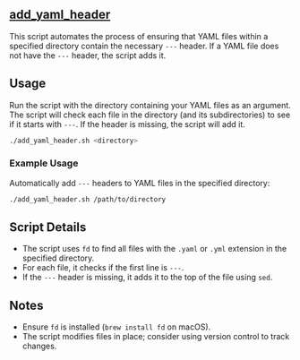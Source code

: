 ## [add_yaml_header](../../scripts/add_yaml_header.sh)

This script automates the process of ensuring that YAML files within a specified directory contain the necessary `---` header. If a YAML file does not have the `---` header, the script adds it.

## Usage

Run the script with the directory containing your YAML files as an argument. The script will check each file in the directory (and its subdirectories) to see if it starts with `---`. If the header is missing, the script will add it.

```bash
./add_yaml_header.sh <directory>
```

### Example Usage

Automatically add `---` headers to YAML files in the specified directory:

```bash
./add_yaml_header.sh /path/to/directory
```

## Script Details

- The script uses `fd` to find all files with the `.yaml` or `.yml` extension in the specified directory.
- For each file, it checks if the first line is `---`.
- If the `---` header is missing, it adds it to the top of the file using `sed`.

## Notes

- Ensure `fd` is installed (`brew install fd` on macOS).
- The script modifies files in place; consider using version control to track changes.

